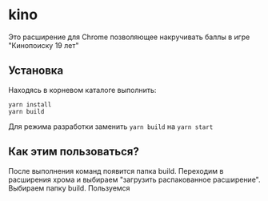 # kino

Это расширение для Chrome позволяющее накручивать баллы в игре "Кинопоиску 19 лет"

## Установка

Находясь в корневом каталоге выполнить:
```
yarn install
yarn build
```
Для режима разработки заменить ```yarn build``` на ```yarn start```

## Как этим пользоваться?

После выполнения команд появится папка build. Переходим в расширения хрома и выбираем "загрузить распакованное расширение". Выбираем папку build. Пользуемся

